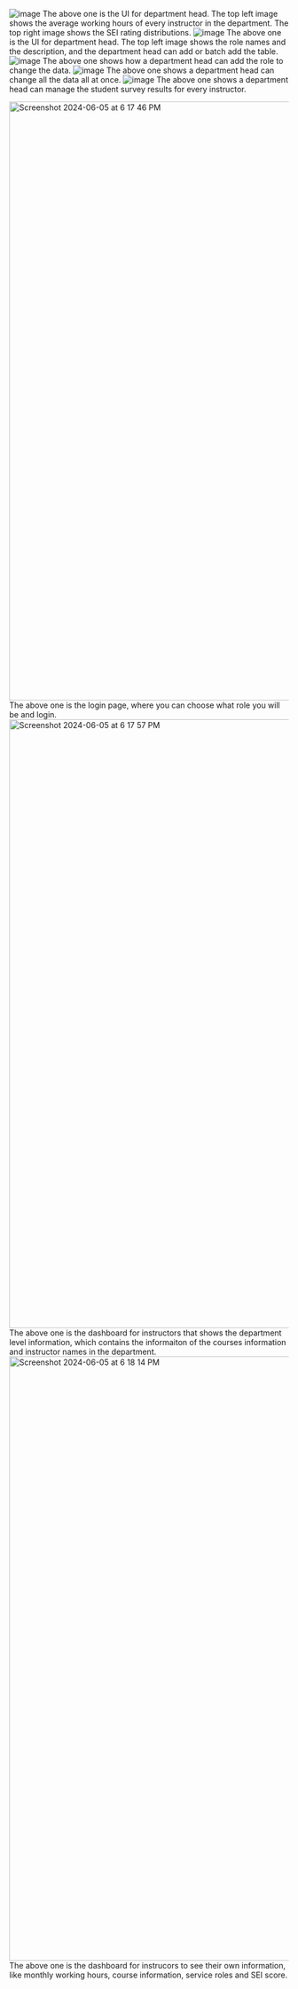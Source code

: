![image](https://github.com/UBCO-COSC499-Summer-2024/team-12-capstone-team-12/assets/112981522/c6d097e3-b742-4feb-846d-4efadea77e06)
The above one is the UI for department head. The top left image shows the average working hours of every instructor in the department. The top right image shows the SEI rating distributions.
![image](https://github.com/UBCO-COSC499-Summer-2024/team-12-capstone-team-12/assets/112981522/6eca9021-6c01-4637-9478-2d1c7d265ae4)
The above one is the UI for department head. The top left image shows the role names and the description, and the department head can add or batch add the table.
![image](https://github.com/UBCO-COSC499-Summer-2024/team-12-capstone-team-12/assets/112981522/ee2399f0-8b79-46b8-8d7a-3c4a2669d5de)
The above one shows how a department head can add the role to change the data.
![image](https://github.com/UBCO-COSC499-Summer-2024/team-12-capstone-team-12/assets/112981522/c5aa7fad-5dc5-4bd6-bf12-133a2c5e8c38)
The above one shows a department head can change all the data all at once.
![image](https://github.com/UBCO-COSC499-Summer-2024/team-12-capstone-team-12/assets/112981522/5eb5e2ff-f04c-4bf4-93e0-2dd70b6591b5)
The above one shows a department head can manage the student survey results for every instructor.


<img width="1079" alt="Screenshot 2024-06-05 at 6 17 46 PM" src="https://github.com/UBCO-COSC499-Summer-2024/team-12-capstone-team-12/assets/112981522/6ff7631e-83a6-4c57-b1c9-6b67f09f2025">
The above one is the login page, where you can choose what role you will be and login.
<img width="1097" alt="Screenshot 2024-06-05 at 6 17 57 PM" src="https://github.com/UBCO-COSC499-Summer-2024/team-12-capstone-team-12/assets/112981522/dad1109b-4cfc-415c-8b7d-917f85a97692">
The above one is the dashboard for instructors that shows the department level information, which contains the informaiton of the courses information and instructor names in the department.
<img width="1089" alt="Screenshot 2024-06-05 at 6 18 14 PM" src="https://github.com/UBCO-COSC499-Summer-2024/team-12-capstone-team-12/assets/112981522/bc42e267-f51d-405a-a69a-4a387ee01fbd">
The above one is the dashboard for instrucors to see their own information, like monthly working hours, course information, service roles and SEI score.
